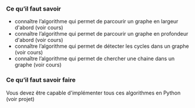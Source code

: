 ### Ce qu’il faut savoir
- connaître l’algorithme qui permet de parcourir un graphe en largeur d'abord (voir
cours)
- connaître l’algorithme qui permet de parcourir un graphe en profondeur d'abord (voir
cours)
- connaître l’algorithme qui permet de détecter les cycles dans un graphe (voir cours)
- connaître l’algorithme qui permet de chercher une chaine dans un graphe (voir
cours)

### Ce qu’il faut savoir faire

Vous devez être capable d'implémenter tous ces algorithmes en Python (voir projet)